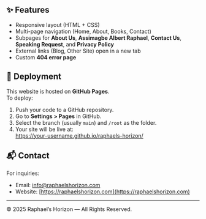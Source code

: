 
## ✨ Features
- Responsive layout (HTML + CSS)
- Multi-page navigation (Home, About, Books, Contact)
- Subpages for **About Us**, **Assimagbe Albert Raphael**, **Contact Us**, **Speaking Request**, and **Privacy Policy**
- External links (Blog, Other Site) open in a new tab
- Custom **404 error page**

## 🚀 Deployment
This website is hosted on **GitHub Pages**.  
To deploy:
1. Push your code to a GitHub repository.
2. Go to **Settings > Pages** in GitHub.
3. Select the branch (usually `main`) and `/root` as the folder.
4. Your site will be live at:  
https://your-username.github.io/raphaels-horizon/

## 📬 Contact
For inquiries:
- Email: [info@raphaelshorizon.com](mailto:info@raphaelshorizon.com)  
- Website: [https://raphaelshorizon.com](https://raphaelshorizon.com)  

---
© 2025 Raphael’s Horizon — All Rights Reserved.
